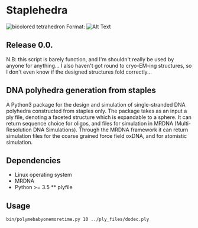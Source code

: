 # Staplehedra

![bicolored tetrahedron](vmdscene_bicolor.jpg)
Format: ![Alt Text](url)

## Release 0.0.

N.B: this script is barely function, and I'm shouldn't really be used by anyone for anything... I also haven't got round to cryo-EM-ing structures, so I don't even know if the designed structures fold correctly...

## DNA polyhedra generation from staples

A Python3 package for the design and simulation of single-stranded DNA polyhedra constructed from staples only. The package takes as an input a ply file, denoting a faceted structure which is expandable to a sphere. It can return sequence choice for oligos, and files for simulation in MRDNA (Multi-Resolution DNA Simulations). Through the MRDNA framework it can return simulation files for the coarse grained force field oxDNA, and for atomistic simulation. 

## Dependencies

* Linux operating system 
* MRDNA
* Python >= 3.5
** plyfile 

## Usage

```bash
bin/polymebabyonemoretime.py 10 ../ply_files/dodec.ply  
```
